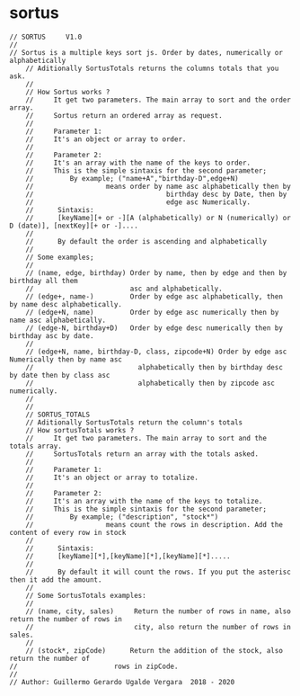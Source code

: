 # sortus
    // SORTUS     V1.0
    //
    // Sortus is a multiple keys sort js. Order by dates, numerically or alphabetically
		// Aditionally SortusTotals returns the columns totals that you ask.
		//
		// How Sortus works ?
		//     It get two parameters. The main array to sort and the order array.
		//     Sortus return an ordered array as request.
		// 
		//     Parameter 1:
		//     It's an object or array to order.
		//
		//     Parameter 2:
		//     It's an array with the name of the keys to order.
		//     This is the simple sintaxis for the second parameter;
		//         By example; ("name+A","birthday-D",edge+N) 
		//                  means order by name asc alphabetically then by
		//                                 birthday desc by Date, then by
		//                                 edge asc Numerically.
		//      Sintaxis:
		//      [keyName][+ or -][A (alphabetically) or N (numerically) or D (date)], [nextKey][+ or -]....
		//
		//      By default the order is ascending and alphabetically
		//
		// Some examples;
		//
		// (name, edge, birthday) Order by name, then by edge and then by birthday all them 
		//                        asc and alphabetically.
		// (edge+, name-)         Order by edge asc alphabetically, then by name desc alphabetically.
		// (edge+N, name)         Order by edge asc numerically then by name asc alphabetically.
		// (edge-N, birthday+D)   Order by edge desc numerically then by birthday asc by date.
		//
		// (edge+N, name, birthday-D, class, zipcode+N) Order by edge asc Numerically then by name asc
		//                          alphabetically then by birthday desc by date then by class asc 
		//                          alphabetically then by zipcode asc numerically.
		//
		// 
		// SORTUS_TOTALS
		// Aditionally SortusTotals return the column's totals
		// How sortusTotals works ?
		//     It get two parameters. The main array to sort and the totals array.
		//     SortusTotals return an array with the totals asked.
		// 
		//     Parameter 1:
		//     It's an object or array to totalize.
		//
		//     Parameter 2:
		//     It's an array with the name of the keys to totalize.
		//     This is the simple sintaxis for the second parameter;
		//         By example; ("description", "stock*") 
		//                  means count the rows in description. Add the content of every row in stock
		//                                 
		//      Sintaxis:
		//      [keyName][*],[keyName][*],[keyName][*].....
		//
		//      By default it will count the rows. If you put the asterisc then it add the amount.
		//       
		// Some SortusTotals examples:
		// 
		// (name, city, sales)     Return the number of rows in name, also return the number of rows in
		//                         city, also return the number of rows in sales.
		// 
		// (stock*, zipCode)      Return the addition of the stock, also return the number of 
    //                        rows in zipCode.
    //    
    // Author: Guillermo Gerardo Ugalde Vergara  2018 - 2020     
